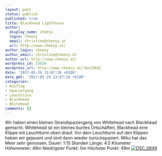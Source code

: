 ```yaml
---
layout: post
status: publish
published: true
title: Blackhead Lighthouse
author:
  display_name: cheesy
  login: cheesy
  email: christine@cheesy.at
  url: http://www.cheesy.at/
author_login: cheesy
author_email: christine@cheesy.at
author_url: http://www.cheesy.at/
wordpress_id: 33026
wordpress_url: http://www.cheesy.at/?p=33026
date: '2017-05-29 15:07:26 +0100'
date_gmt: '2017-05-29 13:07:26 +0100'
categories:
- Ausflug
- Spaziergang
- Leuchtturm
- Blackhead
- Whitehead
comments: []
---
```

Wir haben einen kleinen Strandspaziergang von Whitehead nach Blackhead gemacht. Whitehead ist ein kleines buntes Ortschafterl, Blackhead eine Klippe mit Leuchtturm oben drauf. Vor dem Leuchtturm auf den Klippen haben wir gejausnt und sind dann wieder zurückspaziert. Miku hat das Meer sehr genossen.
Dauer: 1:15 Stunden
Länge: 4.5 Kilometer
Höhenmeter: 49m
Niedrigster Punkt: 0m
Höchster Punkt: 49m
[![DSC_0849](http://www.cheesy.at/wp-content/uploads/DSC_0849.jpg)](http://www.cheesy.at/fotos/ausfluege/blackhead/)
